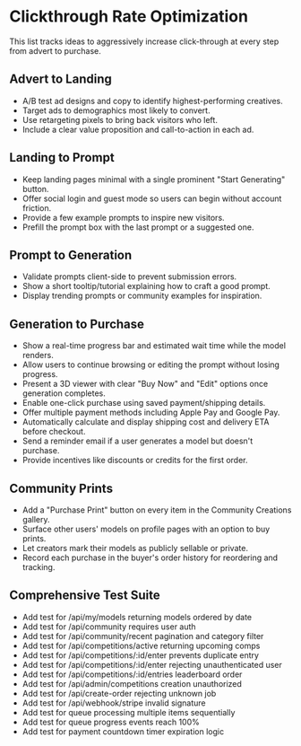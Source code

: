 # Clickthrough Rate Optimization

This list tracks ideas to aggressively increase click-through at every step from advert to purchase.

## Advert to Landing
- A/B test ad designs and copy to identify highest-performing creatives.
- Target ads to demographics most likely to convert.
- Use retargeting pixels to bring back visitors who left.
- Include a clear value proposition and call-to-action in each ad.

## Landing to Prompt
- Keep landing pages minimal with a single prominent "Start Generating" button.
- Offer social login and guest mode so users can begin without account friction.
- Provide a few example prompts to inspire new visitors.
- Prefill the prompt box with the last prompt or a suggested one.

## Prompt to Generation
- Validate prompts client-side to prevent submission errors.
- Show a short tooltip/tutorial explaining how to craft a good prompt.
- Display trending prompts or community examples for inspiration.

## Generation to Purchase
- Show a real-time progress bar and estimated wait time while the model renders.
- Allow users to continue browsing or editing the prompt without losing progress.
- Present a 3D viewer with clear "Buy Now" and "Edit" options once generation completes.
- Enable one-click purchase using saved payment/shipping details.
- Offer multiple payment methods including Apple Pay and Google Pay.
- Automatically calculate and display shipping cost and delivery ETA before checkout.
- Send a reminder email if a user generates a model but doesn't purchase.
- Provide incentives like discounts or credits for the first order.

## Community Prints
- Add a "Purchase Print" button on every item in the Community Creations gallery.
- Surface other users' models on profile pages with an option to buy prints.
- Let creators mark their models as publicly sellable or private.
- Record each purchase in the buyer's order history for reordering and tracking.


## Comprehensive Test Suite
- Add test for /api/my/models returning models ordered by date
- Add test for /api/community requires user auth
- Add test for /api/community/recent pagination and category filter
- Add test for /api/competitions/active returning upcoming comps
- Add test for /api/competitions/:id/enter prevents duplicate entry
- Add test for /api/competitions/:id/enter rejecting unauthenticated user
- Add test for /api/competitions/:id/entries leaderboard order
- Add test for /api/admin/competitions creation unauthorized
- Add test for /api/create-order rejecting unknown job
- Add test for /api/webhook/stripe invalid signature
- Add test for queue processing multiple items sequentially
- Add test for queue progress events reach 100%
- Add test for payment countdown timer expiration logic
